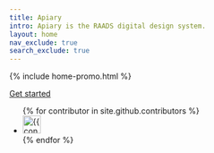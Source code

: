 ```yaml
---
title: Apiary
intro: Apiary is the RAADS digital design system.
layout: home
nav_exclude: true
search_exclude: true
---
```


{% include home-promo.html %}

[Get started]({{site.baseurl}}/get-started/introduction)

<ul class="list-style-none">
{% for contributor in site.github.contributors %}
  <li class="d-inline-block mr-1">
     <a href="{{ contributor.html_url }}"><img src="{{ contributor.avatar_url }}" width="32" height="32" alt="{{ contributor.login }}"></a>
  </li>
{% endfor %}
</ul>
